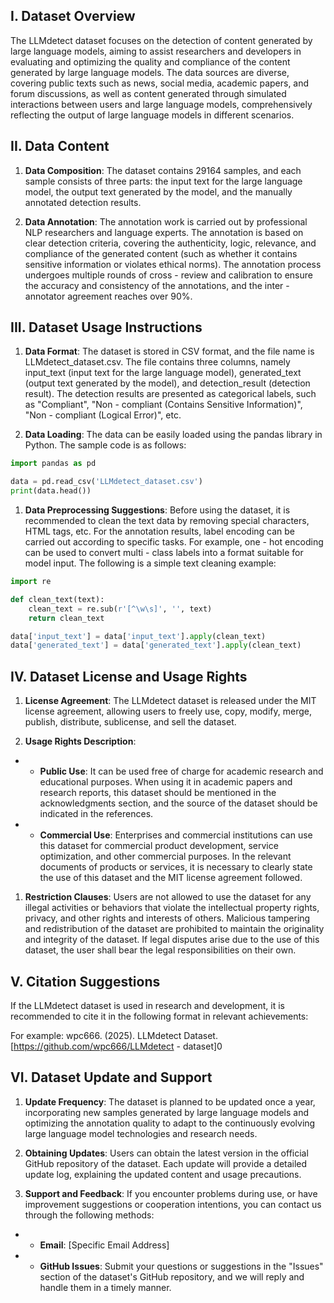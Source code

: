 ## I. Dataset Overview

The LLMdetect dataset focuses on the detection of content generated by large language models, aiming to assist researchers and developers in evaluating and optimizing the quality and compliance of the content generated by large language models. The data sources are diverse, covering public texts such as news, social media, academic papers, and forum discussions, as well as content generated through simulated interactions between users and large language models, comprehensively reflecting the output of large language models in different scenarios.

## II. Data Content

1. **Data Composition**: The dataset contains 29164 samples, and each sample consists of three parts: the input text for the large language model, the output text generated by the model, and the manually annotated detection results.

1. **Data Annotation**: The annotation work is carried out by professional NLP researchers and language experts. The annotation is based on clear detection criteria, covering the authenticity, logic, relevance, and compliance of the generated content (such as whether it contains sensitive information or violates ethical norms). The annotation process undergoes multiple rounds of cross - review and calibration to ensure the accuracy and consistency of the annotations, and the inter - annotator agreement reaches over 90%.

## III. Dataset Usage Instructions

1. **Data Format**: The dataset is stored in CSV format, and the file name is LLMdetect_dataset.csv. The file contains three columns, namely input_text (input text for the large language model), generated_text (output text generated by the model), and detection_result (detection result). The detection results are presented as categorical labels, such as "Compliant", "Non - compliant (Contains Sensitive Information)", "Non - compliant (Logical Error)", etc.

1. **Data Loading**: The data can be easily loaded using the pandas library in Python. The sample code is as follows:

```python
import pandas as pd

data = pd.read_csv('LLMdetect_dataset.csv')
print(data.head())
```

1. **Data Preprocessing Suggestions**: Before using the dataset, it is recommended to clean the text data by removing special characters, HTML tags, etc. For the annotation results, label encoding can be carried out according to specific tasks. For example, one - hot encoding can be used to convert multi - class labels into a format suitable for model input. The following is a simple text cleaning example:

```python
import re

def clean_text(text):
    clean_text = re.sub(r'[^\w\s]', '', text)
    return clean_text

data['input_text'] = data['input_text'].apply(clean_text)
data['generated_text'] = data['generated_text'].apply(clean_text)
```

## IV. Dataset License and Usage Rights

1. **License Agreement**: The LLMdetect dataset is released under the MIT license agreement, allowing users to freely use, copy, modify, merge, publish, distribute, sublicense, and sell the dataset.

1. **Usage Rights Description**:

- - **Public Use**: It can be used free of charge for academic research and educational purposes. When using it in academic papers and research reports, this dataset should be mentioned in the acknowledgments section, and the source of the dataset should be indicated in the references.

- - **Commercial Use**: Enterprises and commercial institutions can use this dataset for commercial product development, service optimization, and other commercial purposes. In the relevant documents of products or services, it is necessary to clearly state the use of this dataset and the MIT license agreement followed.

1. **Restriction Clauses**: Users are not allowed to use the dataset for any illegal activities or behaviors that violate the intellectual property rights, privacy, and other rights and interests of others. Malicious tampering and redistribution of the dataset are prohibited to maintain the originality and integrity of the dataset. If legal disputes arise due to the use of this dataset, the user shall bear the legal responsibilities on their own.

## V. Citation Suggestions

If the LLMdetect dataset is used in research and development, it is recommended to cite it in the following format in relevant achievements:

For example: wpc666. (2025). LLMdetect Dataset. [https://github.com/wpc666/LLMdetect - dataset]0

## VI. Dataset Update and Support

1. **Update Frequency**: The dataset is planned to be updated once a year, incorporating new samples generated by large language models and optimizing the annotation quality to adapt to the continuously evolving large language model technologies and research needs.

1. **Obtaining Updates**: Users can obtain the latest version in the official GitHub repository of the dataset. Each update will provide a detailed update log, explaining the updated content and usage precautions.

1. **Support and Feedback**: If you encounter problems during use, or have improvement suggestions or cooperation intentions, you can contact us through the following methods:

- - **Email**: [Specific Email Address]

- - **GitHub Issues**: Submit your questions or suggestions in the "Issues" section of the dataset's GitHub repository, and we will reply and handle them in a timely manner.